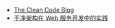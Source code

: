 * [The Clean Code Blog](https://blog.cleancoder.com/uncle-bob/2012/08/13/the-clean-architecture.html)
* [干净架构在 Web 服务开发中的实践](https://www.infoq.cn/article/dRAA43BJB0Ni*yC99KjU)